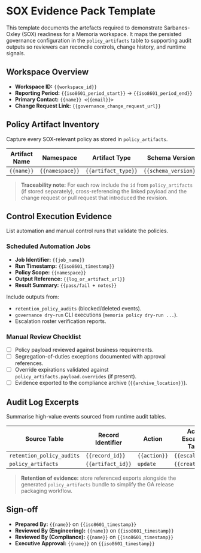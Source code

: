 # SOX Evidence Pack Template

This template documents the artefacts required to demonstrate Sarbanes-Oxley (SOX) readiness for a Memoria workspace. It maps
the persisted governance configuration in the `policy_artifacts` table to supporting audit outputs so reviewers can reconcile
controls, change history, and runtime signals.

## Workspace Overview

- **Workspace ID:** `{{workspace_id}}`
- **Reporting Period:** `{{iso8601_period_start}}` → `{{iso8601_period_end}}`
- **Primary Contact:** `{{name}} <{{email}}>`
- **Change Request Link:** `{{governance_change_request_url}}`

## Policy Artifact Inventory

Capture every SOX-relevant policy as stored in `policy_artifacts`.

| Artifact Name | Namespace | Artifact Type | Schema Version | Payload Digest (SHA256) | Storage Reference | Maintainer | Last Reviewed |
| ------------- | --------- | ------------- | -------------- | ----------------------- | ----------------- | ---------- | ------------- |
| `{{name}}` | `{{namespace}}` | `{{artifact_type}}` | `{{schema_version}}` | `{{payload_sha256}}` | `s3://.../policy_artifacts/{{id}}.json` | `{{maintainer}}` | `{{iso8601_timestamp}}` |

> **Traceability note:** For each row include the `id` from `policy_artifacts` (if stored separately), cross-referencing the
> linked payload and the change request or pull request that introduced the revision.

## Control Execution Evidence

List automation and manual control runs that validate the policies.

### Scheduled Automation Jobs

- **Job Identifier:** `{{job_name}}`
- **Run Timestamp:** `{{iso8601_timestamp}}`
- **Policy Scope:** `{{namespace}}`
- **Output Reference:** `{{log_or_artifact_url}}`
- **Result Summary:** `{{pass/fail + notes}}`

Include outputs from:

- `retention_policy_audits` (blocked/deleted events).
- `governance dry-run` CLI executions (`memoria policy dry-run ...`).
- Escalation roster verification reports.

### Manual Review Checklist

- [ ] Policy payload reviewed against business requirements.
- [ ] Segregation-of-duties exceptions documented with approval references.
- [ ] Override expirations validated against `policy_artifacts.payload.overrides` (if present).
- [ ] Evidence exported to the compliance archive (`{{archive_location}}`).

## Audit Log Excerpts

Summarise high-value events sourced from runtime audit tables.

| Source Table | Record Identifier | Action | Actor / Escalation Target | Timestamp | Evidence Reference |
| ------------ | ---------------- | ------ | ------------------------- | --------- | ------------------ |
| `retention_policy_audits` | `{{record_id}}` | `{{action}}` | `{{escalate_to}}` | `{{iso8601_timestamp}}` | `{{ndjson_or_csv_url}}` |
| `policy_artifacts` | `{{artifact_id}}` | `update` | `{{created_by}}` | `{{updated_at}}` | `{{pr_or_cr_link}}` |

> **Retention of evidence:** store referenced exports alongside the generated `policy_artifacts` bundle to simplify the GA
> release packaging workflow.

## Sign-off

- **Prepared By:** `{{name}}` on `{{iso8601_timestamp}}`
- **Reviewed By (Engineering):** `{{name}}` on `{{iso8601_timestamp}}`
- **Reviewed By (Compliance):** `{{name}}` on `{{iso8601_timestamp}}`
- **Executive Approval:** `{{name}}` on `{{iso8601_timestamp}}`
